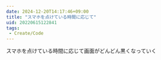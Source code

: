 ```yaml
---
date: 2024-12-20T14:17:46+09:00
title: "スマホを点けている時間に応じて"
uid: 20220615122841
tags:
 - Create/Code
---
```


スマホを点けている時間に応じて画面がどんどん黒くなっていく